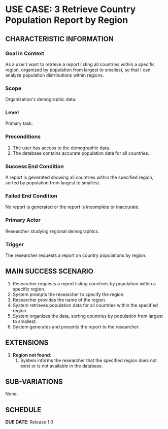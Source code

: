 # USE CASE: 3 Retrieve Country Population Report by Region

## CHARACTERISTIC INFORMATION

### Goal in Context

As a user I want to retrieve a report listing all countries within a specific region, organized by population from largest to smallest, so that I can analyze population distributions within regions.

### Scope

Organization's demographic data.

### Level

Primary task.

### Preconditions

1. The user has access to the demographic data.
2. The database contains accurate population data for all countries.

### Success End Condition

A report is generated showing all countries within the specified region, sorted by population from largest to smallest.

### Failed End Condition

No report is generated or the report is incomplete or inaccurate.

### Primary Actor

Researcher studying regional demographics.

### Trigger

The researcher requests a report on country populations by region.

## MAIN SUCCESS SCENARIO

1. Researcher requests a report listing countries by population within a specific region.
2. System prompts the researcher to specify the region.
3. Researcher provides the name of the region.
4. System retrieves population data for all countries within the specified region.
5. System organizes the data, sorting countries by population from largest to smallest.
6. System generates and presents the report to the researcher.

## EXTENSIONS

1. **Region not found**:
    1. System informs the researcher that the specified region does not exist or is not available in the database.

## SUB-VARIATIONS

None.

## SCHEDULE

**DUE DATE**: Release 1.0
